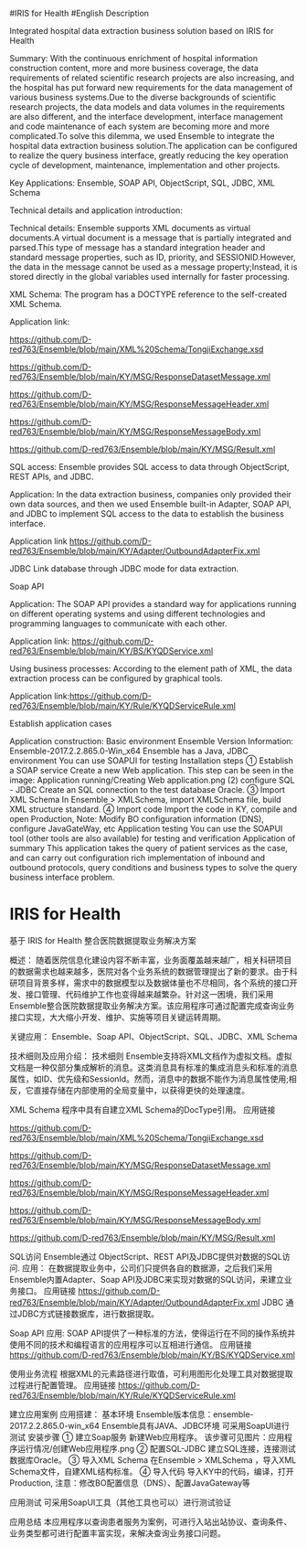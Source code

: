 #IRIS for Health
#English Description

Integrated hospital data extraction business solution based on IRIS for Health

Summary:
With the continuous enrichment of hospital information construction content, more and more business coverage, the data requirements of related scientific research projects are also increasing, and the hospital has put forward new requirements for the data management of various business systems.Due to the diverse backgrounds of scientific research projects, the data models and data volumes in the requirements are also different, and the interface development, interface management and code maintenance of each system are becoming more and more complicated.To solve this dilemma, we used Ensemble to integrate the hospital data extraction business solution.The application can be configured to realize the query business interface, greatly reducing the key operation cycle of development, maintenance, implementation and other projects.

Key Applications: Ensemble, SOAP API, ObjectScript, SQL, JDBC, XML Schema

Technical details and application introduction:

Technical details:
Ensemble supports XML documents as virtual documents.A virtual document is a message that is partially integrated and parsed.This type of message has a standard integration header and standard message properties, such as ID, priority, and SESSIONID.However, the data in the message cannot be used as a message property;Instead, it is stored directly in the global variables used internally for faster processing.

XML Schema:
The program has a DOCTYPE reference to the self-created XML Schema.

Application link:

https://github.com/D-red763/Ensemble/blob/main/XML%20Schema/TongjiExchange.xsd

https://github.com/D-red763/Ensemble/blob/main/KY/MSG/ResponseDatasetMessage.xml

https://github.com/D-red763/Ensemble/blob/main/KY/MSG/ResponseMessageHeader.xml

https://github.com/D-red763/Ensemble/blob/main/KY/MSG/ResponseMessageBody.xml

https://github.com/D-red763/Ensemble/blob/main/KY/MSG/Result.xml


SQL access:
Ensemble provides SQL access to data through ObjectScript, REST APIs, and JDBC.

Application:
In the data extraction business, companies only provided their own data sources, and then we used Ensemble built-in Adapter, SOAP API, and JDBC to implement SQL access to the data to establish the business interface.

Application link https://github.com/D-red763/Ensemble/blob/main/KY/Adapter/OutboundAdapterFix.xml

JDBC
Link database through JDBC mode for data extraction.

Soap API

Application:
The SOAP API provides a standard way for applications running on different operating systems and using different technologies and programming languages to communicate with each other.

Application link:
https://github.com/D-red763/Ensemble/blob/main/KY/BS/KYQDService.xml

Using business processes:
According to the element path of XML, the data extraction process can be configured by graphical tools.

Application link:https://github.com/D-red763/Ensemble/blob/main/KY/Rule/KYQDServiceRule.xml

Establish application cases

Application construction:
Basic environment
Ensemble Version Information: Ensemble-2017.2.2.865.0-Win_x64
Ensemble has a Java, JDBC environment
You can use SOAPUI for testing
Installation steps
① Establish a SOAP service
Create a new Web application.
This step can be seen in the image: Application running/Creating Web application.png
(2) configure SQL - JDBC
Create an SQL connection to the test database Oracle.
③ Import XML Schema
In Ensemble > XMLSchema, import XMLSchema file, build XML structure standard.
④ Import code
Import the code in KY, compile and open Production,
Note: Modify BO configuration information (DNS), configure JavaGateWay, etc
Application testing
You can use the SOAPUI tool (other tools are also available) for testing and verification
Application of summary
This application takes the query of patient services as the case, and can carry out configuration rich implementation of inbound and outbound protocols, query conditions and business types to solve the query business interface problem.


# IRIS for Health
基于 IRIS for Health 整合医院数据提取业务解决方案

概述：
随着医院信息化建设内容不断丰富，业务面覆盖越来越广，相关科研项目的数据需求也越来越多，医院对各个业务系统的数据管理提出了新的要求。由于科研项目背景多样，需求中的数据模型以及数据体量也不尽相同，各个系统的接口开发、接口管理、代码维护工作也变得越来越繁杂。针对这一困境，我们采用Ensemble整合医院数据提取业务解决方案。该应用程序可通过配置完成查询业务接口实现，大大缩小开发、维护、实施等项目关键运转周期。

关键应用： Ensemble、Soap API、ObjectScript、SQL、JDBC、XML Schema

技术细则及应用介绍：
技术细则
Ensemble支持将XML文档作为虚拟文档。虚拟文档是一种仅部分集成解析的消息。这类消息具有标准的集成消息头和标准的消息属性，如ID、优先级和SessionId。然而，消息中的数据不能作为消息属性使用;相反，它直接存储在内部使用的全局变量中，以获得更快的处理速度。

XML Schema
程序中具有自建立XML Schema的DocType引用。
应用链接

https://github.com/D-red763/Ensemble/blob/main/XML%20Schema/TongjiExchange.xsd

https://github.com/D-red763/Ensemble/blob/main/KY/MSG/ResponseDatasetMessage.xml

https://github.com/D-red763/Ensemble/blob/main/KY/MSG/ResponseMessageHeader.xml

https://github.com/D-red763/Ensemble/blob/main/KY/MSG/ResponseMessageBody.xml

https://github.com/D-red763/Ensemble/blob/main/KY/MSG/Result.xml


SQL访问
Ensemble通过 ObjectScript、REST API及JDBC提供对数据的SQL访问.
应用：
在数据提取业务中，公司们只提供各自的数据源，之后我们采用Ensemble内置Adapter、Soap API及JDBC来实现对数据的SQL访问，来建立业务接口。
应用链接 https://github.com/D-red763/Ensemble/blob/main/KY/Adapter/OutboundAdapterFix.xml
JDBC
通过JDBC方式链接数据库，进行数据提取。

Soap API
应用:
SOAP API提供了一种标准的方法，使得运行在不同的操作系统并使用不同的技术和编程语言的应用程序可以互相进行通信。
应用链接
https://github.com/D-red763/Ensemble/blob/main/KY/BS/KYQDService.xml

使用业务流程
根据XML的元素路径进行取值，可利用图形化处理工具对数据提取过程进行配置管理。
应用链接
https://github.com/D-red763/Ensemble/blob/main/KY/Rule/KYQDServiceRule.xml


建立应用案例
应用搭建：
基本环境
Ensemble版本信息：ensemble-2017.2.2.865.0-win_x64
Ensemble具有JAVA、JDBC环境
可采用SoapUI进行测试
安装步骤
① 建立Soap服务
新建Web应用程序。
该步骤可见图片：应用程序运行情况/创建Web应用程序.png
② 配置SQL-JDBC
建立SQL连接，连接测试数据库Oracle。
③ 导入XML Schema
在Ensemble > XMLSchema ，导入XML Schema文件，自建XML结构标准。
④ 导入代码
导入KY中的代码，编译，打开Production,
注意：修改BO配置信息（DNS）、配置JavaGateway等

应用测试
可采用SoapUI工具（其他工具也可以）进行测试验证

应用总结
本应用程序以查询患者服务为案例，可进行入站出站协议、查询条件、业务类型都可进行配置丰富实现，来解决查询业务接口问题。
